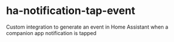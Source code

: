 # ha-notification-tap-event
Custom integration to generate an event in Home Assistant when a companion app notification is tapped
